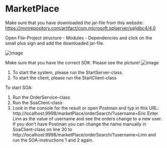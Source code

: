 # MarketPlace
Make sure that you have downloaded the jar-file from this website:
https://mvnrepository.com/artifact/com.microsoft.sqlserver/sqljdbc4/4.0 

Open File-Project structure - Modules - Dependencies and click on the small plus sign and add the downloaded jar-file.

![image](https://user-images.githubusercontent.com/76004088/168252130-1e7373c1-fa5e-4028-a09e-31e250d977e5.png)

Make sure that you have the correct SDK. Please see the picture!
![image](https://user-images.githubusercontent.com/76004088/168252813-7bd21c9d-f3e3-4365-9e5c-76fb0118db60.png)

1. To start the system, please run the StartServer-class.
2. To start the client, please run the StartClient-class

To start SOA:
1. Run the OrderService-class
2. Run the SoaClient-class
3. Look in the console for the result or open Postman and typ in this URL:
   http://localhost:9998/marketPlace/orderSearch/?username=Eric
   Enter Linn as the value of username and see the orders change to a new user.
   If you don't have Postman you can change the name manually in SoaClient-class on line 30
   to http://localhost:9998/marketPlace/orderSearch/?username=Linn and run the SOA-instructions
   1 and 2 again.

